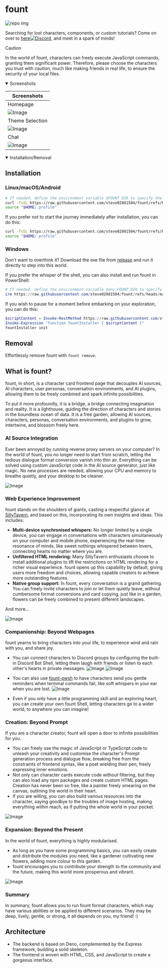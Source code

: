 # fount

![repo img](https://repository-images.githubusercontent.com/862251163/3b57d9ea-ab18-4b70-b11d-f74c764016aa)

Searching for lost characters, components, or custom tutorials?
Come on over to [here![Discord](https://img.shields.io/discord/1288934771153440768)](https://discord.gg/GtR9Quzq2v), and meet in a spark of minds!

> [!CAUTION]
>
> In the world of fount, characters can freely execute JavaScript commands, granting them significant power. Therefore, please choose the characters you trust with caution, much like making friends in real life, to ensure the security of your local files.

<details open>
<summary>Screenshots</summary>

|Screenshots|
|----|
|Homepage|
|![Image](https://github.com/user-attachments/assets/c1954a7a-6c73-4fb0-bd12-f790a038bd0e)|
|Theme Selection|
|![Image](https://github.com/user-attachments/assets/94bd4cbb-8c66-4bc6-83eb-14c925a37074)|
|Chat|
|![Image](https://github.com/user-attachments/assets/eea1cc7c-d258-4a2d-b16f-12815a88811d)|

</details>

<details open>
<summary>Installation/Removal</summary>

## Installation

### Linux/macOS/Android

```bash
# If needed, define the environment variable $FOUNT_DIR to specify the fount directory
curl -fsSL https://raw.githubusercontent.com/steve02081504/fount/refs/heads/master/src/runner/main.sh | bash
source "$HOME/.profile"
```

If you prefer not to start the journey immediately after installation, you can do this:

```bash
curl -fsSL https://raw.githubusercontent.com/steve02081504/fount/refs/heads/master/src/runner/main.sh | bash -s init
source "$HOME/.profile"
```

### Windows

Don't want to overthink it? Download the exe file from [release](https://github.com/steve02081504/fount/releases) and run it directly to step into this world.

If you prefer the whisper of the shell, you can also install and run fount in PowerShell:

```powershell
# If needed, define the environment variable $env:FOUNT_DIR to specify the fount directory
irm https://raw.githubusercontent.com/steve02081504/fount/refs/heads/master/src/runner/main.ps1 | iex
```

If you wish to pause for a moment before embarking on your exploration, you can do this:

```powershell
$scriptContent = Invoke-RestMethod https://raw.githubusercontent.com/steve02081504/fount/refs/heads/master/src/runner/main.ps1
Invoke-Expression "function fountInstaller { $scriptContent }"
fountInstaller init
```

## Removal

Effortlessly remove fount with `fount remove`.

</details>

## What is fount?

fount, in short, is a character card frontend page that decouples AI sources, AI characters, user personas, conversation environments, and AI plugins, allowing them to be freely combined and spark infinite possibilities.

To put it more profoundly, it is a bridge, a bridge connecting imagination and reality.
It is a lighthouse, guiding the direction of characters and stories in the boundless ocean of data.
It is a free garden, allowing AI sources, characters, personas, conversation environments, and plugins to grow, intertwine, and blossom freely here.

### AI Source Integration

Ever been annoyed by running reverse proxy servers on your computer?
In the world of fount, you no longer need to start from scratch, letting the tedious dialogue format conversion vanish into thin air.
Everything can be solved using custom JavaScript code in the AI source generator, just like magic.
No new processes are needed, allowing your CPU and memory to breathe quietly, and your desktop to be cleaner.

![Image](https://github.com/user-attachments/assets/f283d1de-c531-4b7a-bf43-3cbe0c48b7b9)

### Web Experience Improvement

fount stands on the shoulders of giants, casting a respectful glance at [SillyTavern](https://github.com/SillyTavern/SillyTavern), and based on this, incorporating its own insights and ideas.
This includes:

- **Multi-device synchronised whispers:** No longer limited by a single device, you can engage in conversations with characters simultaneously on your computer and mobile phone, experiencing the real-time resonance of minds, like sweet nothings whispered between lovers, connecting hearts no matter where you are.
- **Unfiltered HTML rendering:** Many SillyTavern enthusiasts choose to install additional plugins to lift the restrictions on HTML rendering for a richer visual experience. fount opens up this capability by default, giving users more freedom and choices, allowing capable creators to achieve more outstanding features.
- **Native group support:** In fount, every conversation is a grand gathering. You can freely invite characters to join or let them quietly leave, without cumbersome format conversions and card copying, just like in a garden, flowers can be freely combined to present different landscapes.

And more...

![Image](https://github.com/user-attachments/assets/bd1600dc-4612-458b-95ba-c7b019a26390)

### Companionship: Beyond Webpages

fount yearns to bring characters into your life, to experience wind and rain with you, and share joy.

- You can connect characters to Discord groups by configuring the built-in Discord Bot Shell, letting them laugh with friends or listen to each other's hearts in private messages.
    ![Image](https://github.com/user-attachments/assets/299255c9-eed3-4deb-b433-41b80930cbdb)
    ![Image](https://github.com/user-attachments/assets/c9841eba-c010-42a3-afe0-336543ec39a0)

- You can also use [fount-pwsh](https://github.com/steve02081504/fount-pwsh) to have characters send you gentle reminders when terminal commands fail, like soft whispers in your ear when you are lost.
    ![Image](https://github.com/user-attachments/assets/93afee48-93d4-42c7-a5e0-b7f5c93bdee9)

- Even if you only have a little programming skill and an exploring heart, you can create your own fount Shell, letting characters go to a wider world, to anywhere you can imagine!

### Creation: Beyond Prompt

If you are a character creator, fount will open a door to infinite possibilities for you.

- You can freely use the magic of JavaScript or TypeScript code to unleash your creativity and customise the character's Prompt generation process and dialogue flow, breaking free from the constraints of frontend syntax, like a poet wielding their pen, freely expressing inner emotions.
- Not only can character cards execute code without filtering, but they can also load any npm packages and create custom HTML pages. Creation has never been so free, like a painter freely smearing on the canvas, outlining the world in their heart.
- If you are willing, you can also build various resources into the character, saying goodbye to the troubles of image hosting, making everything within reach, as if putting the whole world in your pocket.

![Image](https://github.com/user-attachments/assets/9740cd43-06fd-46c0-a114-e4bd99f13045)

### Expansion: Beyond the Present

In the world of fount, everything is highly modularised.

- As long as you have some programming basics, you can easily create and distribute the modules you need, like a gardener cultivating new flowers, adding more colour to this garden.
- fount encourages you to contribute your strength to the community and the future, making this world more prosperous and vibrant.

![Image](https://github.com/user-attachments/assets/8487a04a-7040-4844-81a6-705687856757)

### Summary

In summary, fount allows you to run fount format characters, which may have various abilities or be applied to different scenarios. They may be deep, lively, gentle, or strong, it all depends on you, my friend! :)

## Architecture

- The backend is based on Deno, complemented by the Express framework, building a solid skeleton.
- The frontend is woven with HTML, CSS, and JavaScript to create a gorgeous interface.
